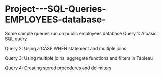 # Project---SQL-Queries-EMPLOYEES-database-
Some sample queries run on public employees database 
Query 1: A basic SQL query 

Query 2: Using a CASE WHEN statement and multiple joins 

Query 3: Using multiple joins, aggregate functions and filters in Tableau

Query 4: Creating stored procedures and delimiters
